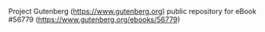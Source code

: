 Project Gutenberg (https://www.gutenberg.org) public repository for
eBook #56779 (https://www.gutenberg.org/ebooks/56779)
